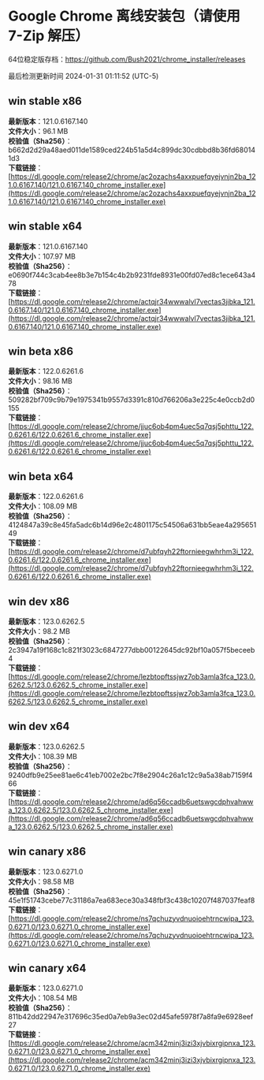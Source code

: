 # Google Chrome 离线安装包（请使用 7-Zip 解压）
64位稳定版存档：<https://github.com/Bush2021/chrome_installer/releases>

最后检测更新时间
2024-01-31 01:11:52 (UTC-5)

## win stable x86
**最新版本**：121.0.6167.140  
**文件大小**：96.1 MB  
**校验值（Sha256）**：b662d2d29a48aed011de1589ced224b51a5d4c899dc30cdbbd8b36fd680141d3  
**下载链接**：[https://dl.google.com/release2/chrome/ac2ozachs4axxpuefqyejvnjn2ba_121.0.6167.140/121.0.6167.140_chrome_installer.exe](https://dl.google.com/release2/chrome/ac2ozachs4axxpuefqyejvnjn2ba_121.0.6167.140/121.0.6167.140_chrome_installer.exe)  

## win stable x64
**最新版本**：121.0.6167.140  
**文件大小**：107.97 MB  
**校验值（Sha256）**：e0690f744c3cab4ee8b3e7b154c4b2b9231fde8931e00fd07ed8c1ece643a478  
**下载链接**：[https://dl.google.com/release2/chrome/actqjr34wwwalvl7vectas3jibka_121.0.6167.140/121.0.6167.140_chrome_installer.exe](https://dl.google.com/release2/chrome/actqjr34wwwalvl7vectas3jibka_121.0.6167.140/121.0.6167.140_chrome_installer.exe)  

## win beta x86
**最新版本**：122.0.6261.6  
**文件大小**：98.16 MB  
**校验值（Sha256）**：509282bf709c9b79e1975341b9557d3391c810d766206a3e225c4e0ccb2d0155  
**下载链接**：[https://dl.google.com/release2/chrome/jjuc6ob4pm4uec5q7qsj5phttu_122.0.6261.6/122.0.6261.6_chrome_installer.exe](https://dl.google.com/release2/chrome/jjuc6ob4pm4uec5q7qsj5phttu_122.0.6261.6/122.0.6261.6_chrome_installer.exe)  

## win beta x64
**最新版本**：122.0.6261.6  
**文件大小**：108.09 MB  
**校验值（Sha256）**：4124847a39c8e45fa5adc6b14d96e2c4801175c54506a631bb5eae4a29565149  
**下载链接**：[https://dl.google.com/release2/chrome/d7ubfqyh22ftornieegwhrhm3i_122.0.6261.6/122.0.6261.6_chrome_installer.exe](https://dl.google.com/release2/chrome/d7ubfqyh22ftornieegwhrhm3i_122.0.6261.6/122.0.6261.6_chrome_installer.exe)  

## win dev x86
**最新版本**：123.0.6262.5  
**文件大小**：98.2 MB  
**校验值（Sha256）**：2c3947a19f168c1c821f3023c6847277dbb00122645dc92bf10a057f5beceeb4  
**下载链接**：[https://dl.google.com/release2/chrome/lezbtopftssjwz7ob3amla3fca_123.0.6262.5/123.0.6262.5_chrome_installer.exe](https://dl.google.com/release2/chrome/lezbtopftssjwz7ob3amla3fca_123.0.6262.5/123.0.6262.5_chrome_installer.exe)  

## win dev x64
**最新版本**：123.0.6262.5  
**文件大小**：108.39 MB  
**校验值（Sha256）**：9240dfb9e25ee81ae6c41eb7002e2bc7f8e2904c26a1c12c9a5a38ab7159f466  
**下载链接**：[https://dl.google.com/release2/chrome/ad6q56ccadb6uetswgcdphvahwwa_123.0.6262.5/123.0.6262.5_chrome_installer.exe](https://dl.google.com/release2/chrome/ad6q56ccadb6uetswgcdphvahwwa_123.0.6262.5/123.0.6262.5_chrome_installer.exe)  

## win canary x86
**最新版本**：123.0.6271.0  
**文件大小**：98.58 MB  
**校验值（Sha256）**：45e1f51743cebe77c31186a7ea683ece30a348fbf3c438c10207f487037feaf8  
**下载链接**：[https://dl.google.com/release2/chrome/ns7qchuzyvdnuoioehtrncwipa_123.0.6271.0/123.0.6271.0_chrome_installer.exe](https://dl.google.com/release2/chrome/ns7qchuzyvdnuoioehtrncwipa_123.0.6271.0/123.0.6271.0_chrome_installer.exe)  

## win canary x64
**最新版本**：123.0.6271.0  
**文件大小**：108.54 MB  
**校验值（Sha256）**：811b42dd22947e317696c35ed0a7eb9a3ec02d45afe5978f7a8fa9e6928eef27  
**下载链接**：[https://dl.google.com/release2/chrome/acm342minj3izi3xjvbixrgipnxa_123.0.6271.0/123.0.6271.0_chrome_installer.exe](https://dl.google.com/release2/chrome/acm342minj3izi3xjvbixrgipnxa_123.0.6271.0/123.0.6271.0_chrome_installer.exe)  

